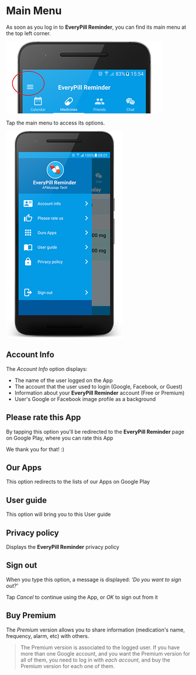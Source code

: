 # Main Menu

As soon as you log in to **EveryPill Reminder**, you can find its main menu at the top left corner.

![Main menu at the top left corner](/images/main_menu.png)

Tap the main menu to access its options.

![](/images/drawer_menu.png)

## Account Info

The *Account Info* option displays:

- The name of the user logged on the App
- The account that the user used to login (Google, Facebook, or Guest)
- Information about your **EveryPill Reminder** account (Free or Premium)
- User's Google or Facebook image profile as a background

## Please rate this App

By tapping this option you'll be redirected to the **EveryPill Reminder** page on Google Play, where you can rate this App

We thank you for that! :)


## Our Apps

This option redirects to the lists of our Apps on Google Play


## User guide

This option will bring you to this User guide


## Privacy policy

Displays the **EveryPill Reminder** privacy policy


## Sign out

When you type this option, a message is displayed: *'Do you want to sign out?'*

Tap *Cancel* to continue using the App, or *OK* to sign out from it


## Buy Premium

The *Premium* version allows you to share information (medication's name, frequency, alarm, etc) with others.

> The Premium version is associated to the logged user. If you have more than one Google account, and you want the Premium version for all of them, you need to log in with *each account*, and buy the Premium version for each one of them.